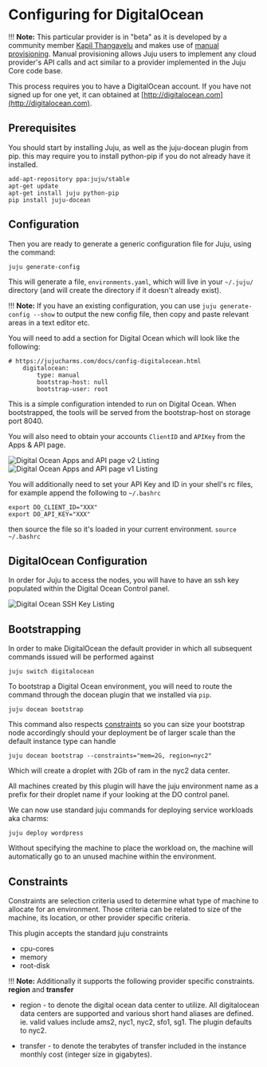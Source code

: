# Configuring for DigitalOcean

!!! **Note:** This particular provider is in "beta" as it is developed by a
community member [Kapil Thangavelu](http://github.com/kapilt/juju-digitalocean)
and makes use of [manual provisioning](config-manual.html). Manual provisioning
allows Juju users to implement any cloud provider's API calls and act similar to
a provider implemented in the Juju Core code base.


This process requires you to have a DigitalOcean account. If you
have not signed up for one yet, it can obtained at
[http://digitalocean.com](http://digitalocean.com).

## Prerequisites

You should start by installing Juju, as well as the juju-docean plugin from pip.
this may require you to install python-pip if you do not already have it
installed.

    add-apt-repository ppa:juju/stable
    apt-get update
    apt-get install juju python-pip
    pip install juju-docean


## Configuration

Then you are ready to generate a generic configuration file for Juju, using the
command:

    juju generate-config

This will generate a file, `environments.yaml`, which will live in your
`~/.juju/` directory (and will create the directory if it doesn't already
exist).

!!! **Note:** If you have an existing configuration, you can use
`juju generate-config --show` to output the new config file, then copy and paste
 relevant areas in a text editor etc.

You will need to add a section for Digital Ocean which will look like the
following:

    # https://jujucharms.com/docs/config-digitalocean.html
        digitalocean:
            type: manual
            bootstrap-host: null
            bootstrap-user: root


This is a simple configuration intended to run on Digital Ocean. When
bootstrapped, the tools will be served from the bootstrap-host on storage port
8040.

You will also need to obtain your accounts `ClientID` and `APIKey` from the
Apps & API page.

![Digital Ocean Apps and API page v2 Listing](./media/getting_started_do_api_v2.png)
![Digital Ocean Apps and API page v1 Listing](./media/getting_started_do_api_v1.png)


You will additionally need to set your API Key and ID in your shell's rc files,
for example append the following to `~/.bashrc`

    export DO_CLIENT_ID="XXX"
    export DO_API_KEY="XXX"


then source the file so it's loaded in your current environment.
`source ~/.bashrc`

## DigitalOcean Configuration

In order for Juju to access the nodes, you will have to have an ssh key
populated within the Digital Ocean Control panel.

![Digital Ocean SSH Key Listing](./media/getting_started_do_ssh_key.png)

## Bootstrapping


In order to make DigitalOcean the default provider in which all subsequent
commands issued will be performed against

    juju switch digitalocean

To bootstrap a Digital Ocean environment, you will need to route the command
through the docean plugin that we installed via `pip`.

    juju docean bootstrap

This command also respects [constraints](charms-constraints.html) so you can
size your bootstrap node accordingly should your deployment be of larger scale
than the default instance type can handle

    juju docean bootstrap --constraints="mem=2G, region=nyc2"

Which will create a droplet with 2Gb of ram in the nyc2 data center.

All machines created by this plugin will have the juju environment name as a
prefix for their droplet name if your looking at the DO control panel.


We can now use standard juju commands for deploying service workloads aka charms:

    juju deploy wordpress

Without specifying the machine to place the workload on, the machine will
automatically go to an unused machine within the environment.

## Constraints

Constraints are selection criteria used to determine what type of machine to
allocate for an environment. Those criteria can be related to size of the
machine, its location, or other provider specific criteria.

This plugin accepts the standard juju constraints

- cpu-cores
- memory
- root-disk

!!! **Note:** Additionally it supports the following provider specific
constraints. **region** and **transfer**

- region - to denote the digital ocean data center to utilize. All digitalocean
 data centers are supported and various short hand aliases are defined. ie.
 valid values include ams2, nyc1, nyc2, sfo1, sg1. The plugin defaults to nyc2.

- transfer - to denote the terabytes of transfer included in the instance monthly
cost (integer size in gigabytes).
